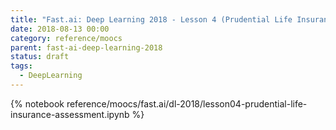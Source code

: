 ```yaml
---
title: "Fast.ai: Deep Learning 2018 - Lesson 4 (Prudential Life Insurance Assessment)"
date: 2018-08-13 00:00
category: reference/moocs
parent: fast-ai-deep-learning-2018
status: draft
tags:
  - DeepLearning
---
```


{% notebook reference/moocs/fast.ai/dl-2018/lesson04-prudential-life-insurance-assessment.ipynb %}
